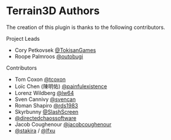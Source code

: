 ﻿# Terrain3D Authors

The creation of this plugin is thanks to the following contributors.

Project Leads
* Cory Petkovsek [@TokisanGames](https://github.com/TokisanGames)
* Roope Palmroos [@outobugi](https://github.com/outobugi)

Contributors
* Tom Coxon [@tcoxon](https://github.com/tcoxon)
* Loïc Chen (陳明佑) [@painfulexistence](https://github.com/painfulexistence)
* Lorenz Wildberg [@lw64](https://github.com/lw64)
* Sven Cannivy [@svencan](https://github.com/svencan)
* Roman Shapiro [@rds1983](https://github.com/rds1983)
* Skyrbunny [@SlashScreen](https://github.com/SlashScreen)
* [@directedchaossoftware](https://github.com/directedchaossoftware)
* Jacob Coughenour [@jacobcoughenour](https://github.com/jacobcoughenour)
* [@stakira](https://github.com/stakira) / [@lfxu](https://github.com/lfxu)